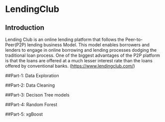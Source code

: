 # LendingClub

## Introduction

Lending Club is an online lending platform that follows the Peer-to-Peer(P2P) lending business
Model. This model enables borrowers and lenders to engage in online borrowing and lending
processes dodging the traditional loan process. One of the biggest advantages of the P2P platform
is that the loans are offered at a much lesser interest rate than the loans offered by conventional
banks. (https://www.lendingclub.com/)

##Part-1: Data Exploration

##Part-2: Data Cleaning

##Part-3: Decison Tree models

##Part-4: Random Forest

##Part-5: xgBoost





